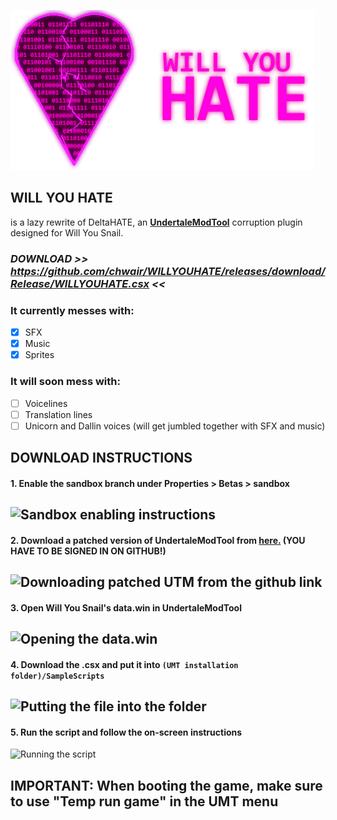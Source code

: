 ![WILL YOU HATE Logo](https://github.com/chwair/WILLYOUHATE/blob/main/wyhlogo%20glow.png)
## WILL YOU HATE
is a lazy rewrite of DeltaHATE, an [**UndertaleModTool**](https://github.com/krzys-h/UndertaleModTool) corruption plugin designed for Will You Snail.

### ***DOWNLOAD** >> https://github.com/chwair/WILLYOUHATE/releases/download/Release/WILLYOUHATE.csx <<*

### It currently messes with:
- [x] SFX
- [x] Music
- [x] Sprites

### It will soon mess with:
- [ ] Voicelines
- [ ] Translation lines
- [ ] Unicorn and Dallin voices (will get jumbled together with SFX and music)

## DOWNLOAD INSTRUCTIONS
#### 1. Enable the sandbox branch under Properties > Betas > sandbox
![Sandbox enabling instructions](https://cdn.discordapp.com/attachments/887310545726881842/954804039630061588/unknown.png)
-------------------------------------------------
#### 2. Download a patched version of UndertaleModTool from [here.](https://github.com/Jacky720/UndertaleModTool/suites/5699234081/artifacts/187726395) **(YOU HAVE TO BE SIGNED IN ON GITHUB!)**
![Downloading patched UTM from the github link](https://cdn.discordapp.com/attachments/887310545726881842/954805349972594768/unknown.png)
-------------------------------------------------
#### 3. Open Will You Snail's data.win in UndertaleModTool
![Opening the data.win](https://cdn.discordapp.com/attachments/887310545726881842/954805830333657130/unknown.png)
-------------------------------------------------
#### 4. Download the .csx and put it into `(UMT installation folder)/SampleScripts`
![Putting the file into the folder](https://cdn.discordapp.com/attachments/887310545726881842/954807729770344498/unknown.png)
-------------------------------------------------
#### 5. Run the script and follow the on-screen instructions
![Running the script](https://cdn.discordapp.com/attachments/887310545726881842/954808139285405727/unknown.png)

## IMPORTANT: When booting the game, make sure to use "Temp run game" in the UMT menu
